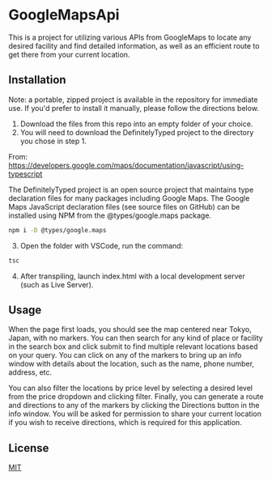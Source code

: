 # GoogleMapsApi

This is a project for utilizing various APIs from GoogleMaps to locate any desired facility and find detailed information, as well as an efficient route to get there from your current location.

## Installation

Note: a portable, zipped project is available in the repository for immediate use. If you'd prefer to install it manually, please follow the directions below.

1. Download the files from this repo into an empty folder of your choice.
2. You will need to download the DefinitelyTyped project to the directory you chose in step 1.
   
From: https://developers.google.com/maps/documentation/javascript/using-typescript

The DefinitelyTyped project is an open source project that maintains type declaration files for many packages including Google Maps. The Google Maps JavaScript declaration files (see source files on GitHub) can be installed using NPM from the @types/google.maps package.
```bash
npm i -D @types/google.maps
```
3. Open the folder with VSCode, run the command:
```bash
tsc
```
4. After transpiling, launch index.html with a local development server (such as Live Server).

## Usage

When the page first loads, you should see the map centered near Tokyo, Japan, with no markers. You can then search for any kind of place or facility in the search box and click submit to find multiple relevant locations based on your query. You can click on any of the markers to bring up an info window with details about the location, such as the name, phone number, address, etc.

You can also filter the locations by price level by selecting a desired level from the price dropdown and clicking filter. Finally, you can generate a route and directions to any of the markers by clicking the Directions button in the info window. You will be asked for permission to share your current location if you wish to receive directions, which is required for this application.

## License

[MIT](https://choosealicense.com/licenses/mit/)
